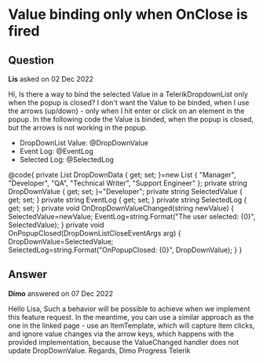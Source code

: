# Value binding only when OnClose is fired

## Question

**Lis** asked on 02 Dec 2022

Hi, Is there a way to bind the selected Value in a TelerikDropdownList only when the popup is closed? I don't want the Value to be binded, when I use the arrows (up/down) - only when I hit enter or click on an element in the popup. In the following code the Value is binded, when the popup is closed, but the arrows is not working in the popup. <ul> <li> DropDownList Value: @DropDownValue </li> <li> Event Log: @EventLog </li> <li> Selected Log: @SelectedLog </li> </ul> <TelerikDropDownList Data="@DropDownData" Value="@DropDownValue" ValueChanged="@( (string newValue)=> OnDropDownValueChanged(newValue) )" OnClose="@( (DropDownListCloseEventArgs arg)=> OnPopupClosed(arg) )"> </TelerikDropDownList> @code{ private List <string> DropDownData { get; set; }=new List <string> { "Manager", "Developer", "QA", "Technical Writer", "Support Engineer" }; private string DropDownValue { get; set; }="Developer"; private string SelectedValue { get; set; } private string EventLog { get; set; } private string SelectedLog { get; set; } private void OnDropDownValueChanged(string newValue) { SelectedValue=newValue; EventLog=string.Format("The user selected: {0}", SelectedValue); } private void OnPopupClosed(DropDownListCloseEventArgs arg) { DropDownValue=SelectedValue; SelectedLog=string.Format("OnPopupClosed: {0}", DropDownValue); } }

## Answer

**Dimo** answered on 07 Dec 2022

Hello Lisa, Such a behavior will be possible to achieve when we implement this feature request. In the meantime, you can use a similar approach as the one in the linked page - use an ItemTemplate, which will capture item clicks, and ignore value changes via the arrow keys, which happens with the provided implementation, because the ValueChanged handler does not update DropDownValue. Regards, Dimo Progress Telerik
